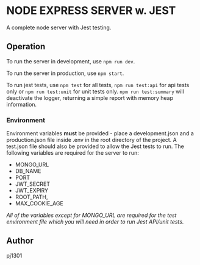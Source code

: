 # NODE EXPRESS SERVER w. JEST

A complete node server with Jest testing.

## Operation

To run the server in development, use `npm run dev`.

To run the server in production, use `npm start`.

To run jest tests, use `npm test` for all tests, `npm run test:api` for api tests only or `npm run test:unit` for unit tests only. `npm run test:summary` will deactivate the logger, returning a simple report with memory heap information.

### Environment

Environment variables **must** be provided - place a development.json and a production.json file inside .env in the root directory of the project. A test.json file should also be provided to allow the Jest tests to run. The following variables are required for the server to run:

* MONGO_URL
* DB_NAME
* PORT
* JWT_SECRET
* JWT_EXPIRY
* ROOT_PATH,
* MAX_COOKIE_AGE

_All of the variables except for MONGO\_URL are required for the test environment file which you will need in order to run Jest API/unit tests._

## Author

pj1301

